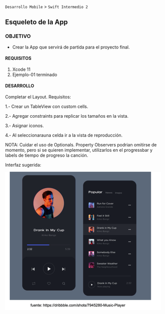
`Desarrollo Mobile` > `Swift Intermedio 2`

## Esqueleto de la App

### OBJETIVO

- Crear la App que servirá de partida para el proyecto final.

#### REQUISITOS

1. Xcode 11
2. Ejemplo-01 terminado

#### DESARROLLO

Completar el Layout.
Requisitos:

1.- Crear un TableView con custom cells.

2.- Agregar constraints para replicar los tamaños en la vista.

3.- Asignar iconos.

4.- Al seleccionarauna celda ir a la vista de reproducción.

NOTA: Cuidar el uso de Optionals.
Property Observers podrian omitirse de momento, pero si se quieren implementar, utilizarlos en el progressbar y labels de tiempo de progreso la canción.

Interfaz sugerida:

![](0.png)

